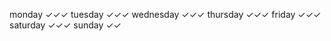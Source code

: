monday        ✓✓✓
tuesday       ✓✓✓
wednesday     ✓✓✓
thursday      ✓✓✓
friday        ✓✓✓
saturday      ✓✓✓
sunday        ✓✓
